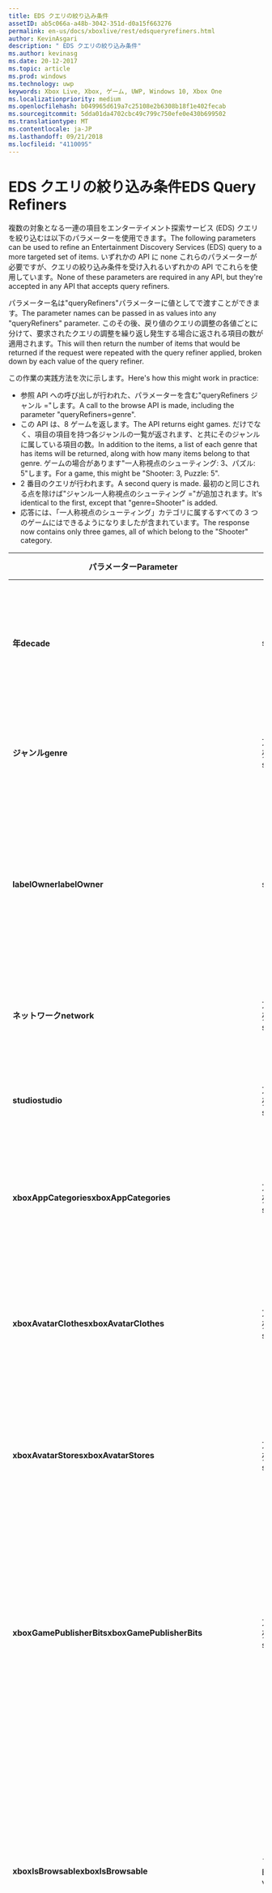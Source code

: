 ```yaml
---
title: EDS クエリの絞り込み条件
assetID: ab5c066a-a48b-3042-351d-d0a15f663276
permalink: en-us/docs/xboxlive/rest/edsqueryrefiners.html
author: KevinAsgari
description: " EDS クエリの絞り込み条件"
ms.author: kevinasg
ms.date: 20-12-2017
ms.topic: article
ms.prod: windows
ms.technology: uwp
keywords: Xbox Live, Xbox, ゲーム, UWP, Windows 10, Xbox One
ms.localizationpriority: medium
ms.openlocfilehash: b049965d619a7c25108e2b6308b18f1e402fecab
ms.sourcegitcommit: 5dda01da4702cbc49c799c750efe0e430b699502
ms.translationtype: MT
ms.contentlocale: ja-JP
ms.lasthandoff: 09/21/2018
ms.locfileid: "4110095"
---
```

# <a name="eds-query-refiners"></a><span data-ttu-id="4a70f-104">EDS クエリの絞り込み条件</span><span class="sxs-lookup"><span data-stu-id="4a70f-104">EDS Query Refiners</span></span>
 
<a id="ID4EO"></a>

  
 
<span data-ttu-id="4a70f-105">複数の対象となる一連の項目をエンターテイメント探索サービス (EDS) クエリを絞り込むは以下のパラメーターを使用できます。</span><span class="sxs-lookup"><span data-stu-id="4a70f-105">The following parameters can be used to refine an Entertainment Discovery Services (EDS) query to a more targeted set of items.</span></span> <span data-ttu-id="4a70f-106">いずれかの API に none これらのパラメーターが必要ですが、クエリの絞り込み条件を受け入れるいずれかの API でこれらを使用しています。</span><span class="sxs-lookup"><span data-stu-id="4a70f-106">None of these parameters are required in any API, but they're accepted in any API that accepts query refiners.</span></span>
 
<span data-ttu-id="4a70f-107">パラメーター名は"queryRefiners"パラメーターに値としてで渡すことができます。</span><span class="sxs-lookup"><span data-stu-id="4a70f-107">The parameter names can be passed in as values into any "queryRefiners" parameter.</span></span> <span data-ttu-id="4a70f-108">このその後、戻り値のクエリの調整の各値ごとに分けて、要求されたクエリの調整を繰り返し発生する場合に返される項目の数が適用されます。</span><span class="sxs-lookup"><span data-stu-id="4a70f-108">This will then return the number of items that would be returned if the request were repeated with the query refiner applied, broken down by each value of the query refiner.</span></span>
 
<span data-ttu-id="4a70f-109">この作業の実践方法を次に示します。</span><span class="sxs-lookup"><span data-stu-id="4a70f-109">Here's how this might work in practice:</span></span>
 
   * <span data-ttu-id="4a70f-110">参照 API への呼び出しが行われた、パラメーターを含む"queryRefiners ジャンル ="します。</span><span class="sxs-lookup"><span data-stu-id="4a70f-110">A call to the browse API is made, including the parameter "queryRefiners=genre".</span></span>
   * <span data-ttu-id="4a70f-111">この API は、8 ゲームを返します。</span><span class="sxs-lookup"><span data-stu-id="4a70f-111">The API returns eight games.</span></span> <span data-ttu-id="4a70f-112">だけでなく、項目の項目を持つ各ジャンルの一覧が返されます、と共にそのジャンルに属している項目の数。</span><span class="sxs-lookup"><span data-stu-id="4a70f-112">In addition to the items, a list of each genre that has items will be returned, along with how many items belong to that genre.</span></span> <span data-ttu-id="4a70f-113">ゲームの場合があります"一人称視点のシューティング: 3、パズル: 5"します。</span><span class="sxs-lookup"><span data-stu-id="4a70f-113">For a game, this might be "Shooter: 3, Puzzle: 5".</span></span>
   * <span data-ttu-id="4a70f-114">2 番目のクエリが行われます。</span><span class="sxs-lookup"><span data-stu-id="4a70f-114">A second query is made.</span></span> <span data-ttu-id="4a70f-115">最初のと同じされる点を除けば"ジャンル一人称視点のシューティング ="が追加されます。</span><span class="sxs-lookup"><span data-stu-id="4a70f-115">It's identical to the first, except that "genre=Shooter" is added.</span></span>
   * <span data-ttu-id="4a70f-116">応答には、「一人称視点のシューティング」カテゴリに属するすべての 3 つのゲームにはできるようになりましたが含まれています。</span><span class="sxs-lookup"><span data-stu-id="4a70f-116">The response now contains only three games, all of which belong to the "Shooter" category.</span></span>
  
| <span data-ttu-id="4a70f-117">パラメーター</span><span class="sxs-lookup"><span data-stu-id="4a70f-117">Parameter</span></span>| <span data-ttu-id="4a70f-118">データ型</span><span class="sxs-lookup"><span data-stu-id="4a70f-118">Data Type</span></span>| <span data-ttu-id="4a70f-119">説明</span><span class="sxs-lookup"><span data-stu-id="4a70f-119">Description</span></span>| 
| --- | --- | --- | 
| <b><span data-ttu-id="4a70f-120">年</span><span class="sxs-lookup"><span data-stu-id="4a70f-120">decade</span></span></b>| <span data-ttu-id="4a70f-121">string</span><span class="sxs-lookup"><span data-stu-id="4a70f-121">string</span></span>| <span data-ttu-id="4a70f-122">10 年間ですべての項目する必要がありますリリースされています。</span><span class="sxs-lookup"><span data-stu-id="4a70f-122">The decade in which all items must have been released.</span></span>| 
| <b><span data-ttu-id="4a70f-123">ジャンル</span><span class="sxs-lookup"><span data-stu-id="4a70f-123">genre</span></span></b>| <span data-ttu-id="4a70f-124">文字列の配列</span><span class="sxs-lookup"><span data-stu-id="4a70f-124">array of string</span></span>| <span data-ttu-id="4a70f-125">すべての項目が必要なジャンルの一覧。</span><span class="sxs-lookup"><span data-stu-id="4a70f-125">The list of genres that all items must have.</span></span>| 
| <b><span data-ttu-id="4a70f-126">labelOwner</span><span class="sxs-lookup"><span data-stu-id="4a70f-126">labelOwner</span></span></b>| <span data-ttu-id="4a70f-127">string</span><span class="sxs-lookup"><span data-stu-id="4a70f-127">string</span></span>| <span data-ttu-id="4a70f-128">アーティスト、アルバム、またはトラックに関連付けられているミュージック ラベル。</span><span class="sxs-lookup"><span data-stu-id="4a70f-128">The music label associated with the artist, album, or track.</span></span>| 
| <b><span data-ttu-id="4a70f-129">ネットワーク</span><span class="sxs-lookup"><span data-stu-id="4a70f-129">network</span></span></b>| <span data-ttu-id="4a70f-130">文字列の配列</span><span class="sxs-lookup"><span data-stu-id="4a70f-130">array of string</span></span>| <span data-ttu-id="4a70f-131">項目を作成するネットワーク。</span><span class="sxs-lookup"><span data-stu-id="4a70f-131">The network that created the items.</span></span>| 
| <b><span data-ttu-id="4a70f-132">studio</span><span class="sxs-lookup"><span data-stu-id="4a70f-132">studio</span></span></b>| <span data-ttu-id="4a70f-133">文字列の配列</span><span class="sxs-lookup"><span data-stu-id="4a70f-133">array of string</span></span>| <span data-ttu-id="4a70f-134">項目の作成、studio します。</span><span class="sxs-lookup"><span data-stu-id="4a70f-134">The studio that created the items.</span></span>| 
| <b><span data-ttu-id="4a70f-135">xboxAppCategories</span><span class="sxs-lookup"><span data-stu-id="4a70f-135">xboxAppCategories</span></span></b>| <span data-ttu-id="4a70f-136">文字列の配列</span><span class="sxs-lookup"><span data-stu-id="4a70f-136">array of string</span></span>| <span data-ttu-id="4a70f-137">すべての Xbox アプリに必要なカテゴリの一覧。</span><span class="sxs-lookup"><span data-stu-id="4a70f-137">The list of categories that all Xbox Apps must have.</span></span>| 
| <b><span data-ttu-id="4a70f-138">xboxAvatarClothes</span><span class="sxs-lookup"><span data-stu-id="4a70f-138">xboxAvatarClothes</span></span></b>| <span data-ttu-id="4a70f-139">文字列の配列</span><span class="sxs-lookup"><span data-stu-id="4a70f-139">array of string</span></span>| <span data-ttu-id="4a70f-140">洋服の種類の一覧にすべての Xbox アバター項目が必要です。</span><span class="sxs-lookup"><span data-stu-id="4a70f-140">The list of clothing types all Xbox Avatar items must have.</span></span>| 
| <b><span data-ttu-id="4a70f-141">xboxAvatarStores</span><span class="sxs-lookup"><span data-stu-id="4a70f-141">xboxAvatarStores</span></span></b>| <span data-ttu-id="4a70f-142">文字列の配列</span><span class="sxs-lookup"><span data-stu-id="4a70f-142">array of string</span></span>| <span data-ttu-id="4a70f-143">アバター項目所属するすべての Xbox にストアの一覧。</span><span class="sxs-lookup"><span data-stu-id="4a70f-143">The list of stores to which all Xbox avatar items must belong.</span></span>| 
| <b><span data-ttu-id="4a70f-144">xboxGamePublisherBits</span><span class="sxs-lookup"><span data-stu-id="4a70f-144">xboxGamePublisherBits</span></span></b>| <span data-ttu-id="4a70f-145">文字列の配列</span><span class="sxs-lookup"><span data-stu-id="4a70f-145">array of string</span></span>| <span data-ttu-id="4a70f-146">すべてのゲームの種類の項目や AppType 項目に対して設定する必要がありますゲーム パブリッシャー ビットの一覧。</span><span class="sxs-lookup"><span data-stu-id="4a70f-146">The list of game publisher bits that must be set on all GameType items or AppType items.</span></span>| 
| <b><span data-ttu-id="4a70f-147">xboxIsBrowsable</span><span class="sxs-lookup"><span data-stu-id="4a70f-147">xboxIsBrowsable</span></span></b>| <span data-ttu-id="4a70f-148">ブール値</span><span class="sxs-lookup"><span data-stu-id="4a70f-148">Boolean value</span></span>| <span data-ttu-id="4a70f-149"><b>True</b>を返す場合は、実践的なコンテンツだけでなく、直接実践的な完全なゲームです。</span><span class="sxs-lookup"><span data-stu-id="4a70f-149">If <b>true</b>, will return full games which are not directly actionable in addition to actionable content.</span></span> <span data-ttu-id="4a70f-150">既定値は<b>false</b>。</span><span class="sxs-lookup"><span data-stu-id="4a70f-150">Defaults to <b>false</b>.</span></span>| 
| <b><span data-ttu-id="4a70f-151">xboxHasChildMediaItemTypes</span><span class="sxs-lookup"><span data-stu-id="4a70f-151">xboxHasChildMediaItemTypes</span></span></b>| <span data-ttu-id="4a70f-152">文字列の配列</span><span class="sxs-lookup"><span data-stu-id="4a70f-152">array of string</span></span>| <span data-ttu-id="4a70f-153">ゲームのメディアのグループで返されたすべての項目がメディア項目の種類は、指定された値のいずれかの子が必要です。</span><span class="sxs-lookup"><span data-stu-id="4a70f-153">All returned items with a media group of Game must have children whose media item type is one of the provided values.</span></span>| 
  
<a id="ID4EEF"></a>

 
## <a name="see-also"></a><span data-ttu-id="4a70f-154">関連項目</span><span class="sxs-lookup"><span data-stu-id="4a70f-154">See also</span></span>
 
<a id="ID4EGF"></a>

 
##### <a name="parent"></a><span data-ttu-id="4a70f-155">Parent</span><span class="sxs-lookup"><span data-stu-id="4a70f-155">Parent</span></span>  

[<span data-ttu-id="4a70f-156">その他の参照情報</span><span class="sxs-lookup"><span data-stu-id="4a70f-156">Additional Reference</span></span>](atoc-xboxlivews-reference-additional.md)

  
<a id="ID4ESF"></a>

 
##### <a name="further-information"></a><span data-ttu-id="4a70f-157">詳細情報</span><span class="sxs-lookup"><span data-stu-id="4a70f-157">Further Information</span></span> 

[<span data-ttu-id="4a70f-158">マーケットプレース URI</span><span class="sxs-lookup"><span data-stu-id="4a70f-158">Marketplace URIs</span></span>](../uri/marketplace/atoc-reference-marketplace.md)

   